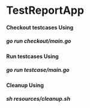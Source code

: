 # TestReportApp

#### Checkout testcases Using
  ##### go run checkout/main.go
#### Run testcases Using
  ##### go run testcase/main.go  
#### Cleanup Using
##### sh resources/cleanup.sh